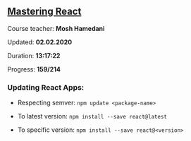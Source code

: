 
## [Mastering React](https://coursehunter.net/course/mastering-react-mosh-hamedani)

Course teacher: **Mosh Hamedani**

Updated: **02.02.2020**

Duration: **13:17:22**

Progress: **159/214**

### Updating React Apps:

- Respecting semver: `npm update <package-name>`

- To latest version: `npm install --save react@latest`

- To specific version: `npm install --save react@<version>`
